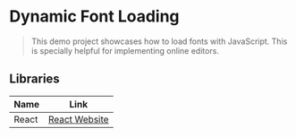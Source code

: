 # Dynamic Font Loading

> This demo project showcases how to load fonts with JavaScript. This is specially helpful for implementing online editors.

## Libraries
|Name|Link|
|---|---|
React|[React Website](https://reactjs.org/)